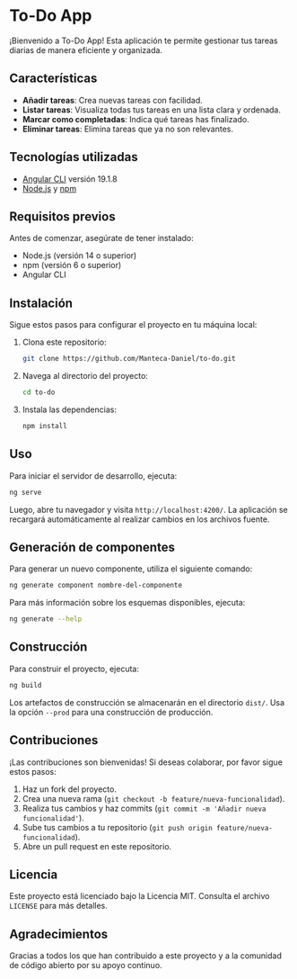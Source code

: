 # To-Do App

¡Bienvenido a To-Do App! Esta aplicación te permite gestionar tus tareas diarias de manera eficiente y organizada.

## Características

- **Añadir tareas**: Crea nuevas tareas con facilidad.
- **Listar tareas**: Visualiza todas tus tareas en una lista clara y ordenada.
- **Marcar como completadas**: Indica qué tareas has finalizado.
- **Eliminar tareas**: Elimina tareas que ya no son relevantes.

## Tecnologías utilizadas

- [Angular CLI](https://github.com/angular/angular-cli) versión 19.1.8
- [Node.js](https://nodejs.org/) y [npm](https://www.npmjs.com/)

## Requisitos previos

Antes de comenzar, asegúrate de tener instalado:

- Node.js (versión 14 o superior)
- npm (versión 6 o superior)
- Angular CLI

## Instalación

Sigue estos pasos para configurar el proyecto en tu máquina local:

1. Clona este repositorio:

   ```bash
   git clone https://github.com/Manteca-Daniel/to-do.git
   ```

2. Navega al directorio del proyecto:

   ```bash
   cd to-do
   ```

3. Instala las dependencias:

   ```bash
   npm install
   ```

## Uso

Para iniciar el servidor de desarrollo, ejecuta:

```bash
ng serve
```

Luego, abre tu navegador y visita `http://localhost:4200/`. La aplicación se recargará automáticamente al realizar cambios en los archivos fuente.

## Generación de componentes

Para generar un nuevo componente, utiliza el siguiente comando:

```bash
ng generate component nombre-del-componente
```

Para más información sobre los esquemas disponibles, ejecuta:

```bash
ng generate --help
```

## Construcción

Para construir el proyecto, ejecuta:

```bash
ng build
```

Los artefactos de construcción se almacenarán en el directorio `dist/`. Usa la opción `--prod` para una construcción de producción.

## Contribuciones

¡Las contribuciones son bienvenidas! Si deseas colaborar, por favor sigue estos pasos:

1. Haz un fork del proyecto.
2. Crea una nueva rama (`git checkout -b feature/nueva-funcionalidad`).
3. Realiza tus cambios y haz commits (`git commit -m 'Añadir nueva funcionalidad'`).
4. Sube tus cambios a tu repositorio (`git push origin feature/nueva-funcionalidad`).
5. Abre un pull request en este repositorio.

## Licencia

Este proyecto está licenciado bajo la Licencia MIT. Consulta el archivo `LICENSE` para más detalles.

## Agradecimientos

Gracias a todos los que han contribuido a este proyecto y a la comunidad de código abierto por su apoyo continuo.
